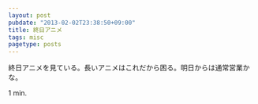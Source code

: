 ```yaml
---
layout: post
pubdate: "2013-02-02T23:38:50+09:00"
title: 終日アニメ
tags: misc
pagetype: posts
---
```

終日アニメを見ている。長いアニメはこれだから困る。明日からは通常営業かな。

1 min.
